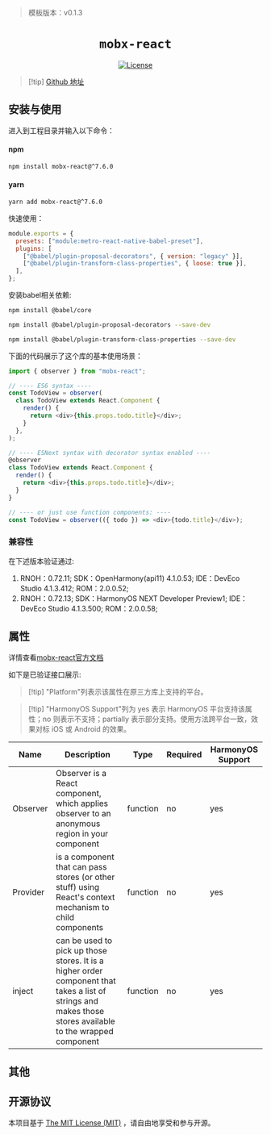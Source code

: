 <!-- {% raw %} -->
> 模板版本：v0.1.3

<p align="center">
  <h1 align="center"> <code>mobx-react</code> </h1>
</p>
<p align="center">
    <a href="https://github.com/mobxjs/mobx/blob/mobx-react%407.6.0/LICENSE">
        <img src="https://img.shields.io/badge/license-MIT-green.svg" alt="License" />
    </a>
</p>

> [!tip] [Github 地址](https://github.com/mobxjs/mobx/tree/mobx-react%407.6.0)

## 安装与使用

进入到工程目录并输入以下命令：

<!-- tabs:start -->

#### **npm**

```bash
npm install mobx-react@^7.6.0
```

#### **yarn**

```bash
yarn add mobx-react@^7.6.0
```

<!-- tabs:end -->

快速使用：

```js
module.exports = {
  presets: ["module:metro-react-native-babel-preset"],
  plugins: [
    ["@babel/plugin-proposal-decorators", { version: "legacy" }],
    ["@babel/plugin-transform-class-properties", { loose: true }],
  ],
};
```

安装babel相关依赖:

```bash
npm install @babel/core

npm install @babel/plugin-proposal-decorators --save-dev

npm install @babel/plugin-transform-class-properties --save-dev
```

下面的代码展示了这个库的基本使用场景：

```js
import { observer } from "mobx-react";

// ---- ES6 syntax ----
const TodoView = observer(
  class TodoView extends React.Component {
    render() {
      return <div>{this.props.todo.title}</div>;
    }
  },
);

// ---- ESNext syntax with decorator syntax enabled ----
@observer
class TodoView extends React.Component {
  render() {
    return <div>{this.props.todo.title}</div>;
  }
}

// ---- or just use function components: ----
const TodoView = observer(({ todo }) => <div>{todo.title}</div>);
```

### 兼容性

在下述版本验证通过:

1. RNOH：0.72.11; SDK：OpenHarmony(api11) 4.1.0.53; IDE：DevEco Studio 4.1.3.412; ROM：2.0.0.52;
2. RNOH：0.72.13; SDK：HarmonyOS NEXT Developer Preview1; IDE：DevEco Studio 4.1.3.500; ROM：2.0.0.58;

## 属性

详情查看[mobx-react官方文档](https://github.com/mobxjs/mobx-react)

如下是已验证接口展示:

> [!tip] "Platform"列表示该属性在原三方库上支持的平台。

> [!tip] "HarmonyOS Support"列为 yes 表示 HarmonyOS 平台支持该属性；no 则表示不支持；partially 表示部分支持。使用方法跨平台一致，效果对标 iOS 或 Android 的效果。

| Name     | Description                                                                                                                                                | Type     | Required | HarmonyOS Support |
| -------- | ---------------------------------------------------------------------------------------------------------------------------------------------------------- | -------- | -------- | ----------------- |
| Observer | Observer is a React component, which applies observer to an anonymous region in your component                                                             | function | no       | yes               |
| Provider | is a component that can pass stores (or other stuff) using React's context mechanism to child components                                                   | function | no       | yes               |
| inject   | can be used to pick up those stores. It is a higher order component that takes a list of strings and makes those stores available to the wrapped component | function | no       | yes               |

## 其他

## 开源协议

本项目基于 [The MIT License (MIT)](https://github.com/mobxjs/mobx/blob/mobx-react%407.6.0/LICENSE) ，请自由地享受和参与开源。

<!-- {% endraw %} -->